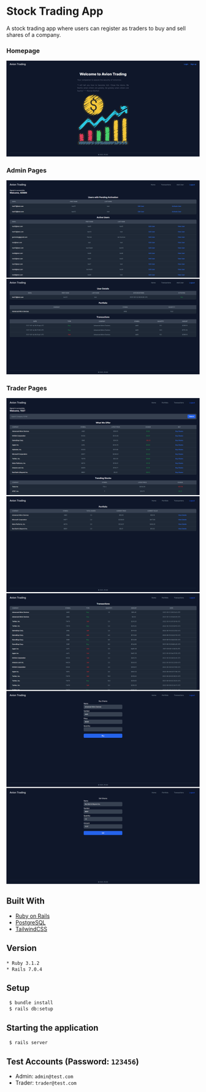 # Stock Trading App

A stock trading app where users can register as traders to buy and sell shares of a company.

### Homepage
![Screenshot](./screenshots/screenshot6.png)

### Admin Pages
![Screenshot](./screenshots/screenshot7.png)
![Screenshot](./screenshots/screenshot8.png)

### Trader Pages
![Screenshot](./screenshots/screenshot1.png)
![Screenshot](./screenshots/screenshot2.png)
![Screenshot](./screenshots/screenshot3.png)
![Screenshot](./screenshots/screenshot4.png)
![Screenshot](./screenshots/screenshot5.png)

## Built With

- [Ruby on Rails](https://rubyonrails.org/)
- [PostgreSQL](https://www.postgresql.org/)
- [TailwindCSS](https://tailwindcss.com/)

## Version
```
* Ruby 3.1.2
* Rails 7.0.4
```

## Setup
```
 $ bundle install
 $ rails db:setup
```
 
## Starting the application
```
 $ rails server
```

## Test Accounts (Password: `123456`)
- Admin: `admin@test.com`
- Trader: `trader@test.com`
